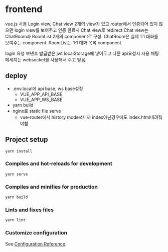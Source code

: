 # frontend

vue.js 사용
Login view, Chat view 2개의 view가 있고 router에서 인증되어 있지 않으면 login view를 보여주고 인증 완료시 Chat view로 redirect 
Chat view는 ChatRoom과 RoomList 2개의 component로 구성.
ChatRoom은 실제 1:1 대화를 보여주는 component.
RoomList는 1:1 대화 목록 component.

login 요청 보낸후 발급받은 jwt localStorage에 넣어두고 다른 api요청시 사용
채팅 메세지는 websocket을 사용해서 주고 받음.

## deploy
- .env.local에 api base, ws base설정
  - VUE_APP_API_BASE
  - VUE_APP_WS_BASE
- yarn build
- nginx로 static file serve
  - vue-router에서 history mode쓰니까 index아닌경우에도 index.html내려줘야함

## Project setup
```
yarn install
```

### Compiles and hot-reloads for development
```
yarn serve
```

### Compiles and minifies for production
```
yarn build
```

### Lints and fixes files
```
yarn lint
```

### Customize configuration
See [Configuration Reference](https://cli.vuejs.org/config/).
